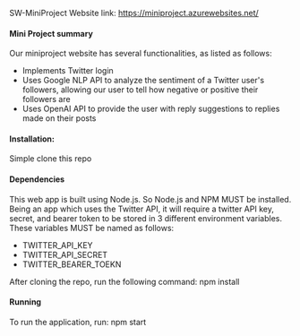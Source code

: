 SW-MiniProject
Website link: https://miniproject.azurewebsites.net/

#### Mini Project summary

Our miniproject website has several functionalities, as listed as follows:
- Implements Twitter login
- Uses Google NLP API to analyze the sentiment of a Twitter user's followers, allowing our user to tell how negative or positive their followers are
- Uses OpenAI API to provide the user with reply suggestions to replies made on their posts

#### Installation:
Simple clone this repo

#### Dependencies
This web app is built using Node.js. So Node.js and NPM MUST be installed.
Being an app which uses the Twitter API, it will require a twitter API key, secret, and bearer token to be stored in 3 different environment variables.
These variables MUST be named as follows:
- TWITTER_API_KEY
- TWITTER_API_SECRET
- TWITTER_BEARER_TOEKN

After cloning the repo, run the following command:
	npm install

#### Running
To run the application, run:
	npm start

	
